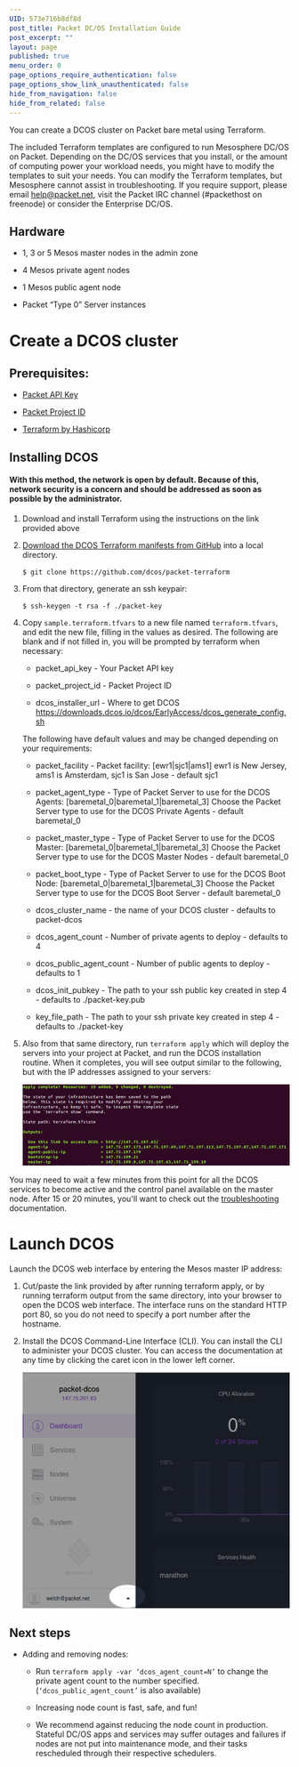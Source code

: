 ```yaml
---
UID: 573e716b8df8d
post_title: Packet DC/OS Installation Guide
post_excerpt: ""
layout: page
published: true
menu_order: 0
page_options_require_authentication: false
page_options_show_link_unauthenticated: false
hide_from_navigation: false
hide_from_related: false
---
```

You can create a DCOS cluster on Packet bare metal using Terraform.

The included Terraform templates are configured to run Mesosphere DC/OS on Packet. Depending on the DC/OS services that you install, or the amount of computing power your workload needs, you might have to modify the templates to suit your needs. You can modify the Terraform templates, but Mesosphere cannot assist in troubleshooting. If you require support, please email help@packet.net, visit the Packet IRC channel (#packethost on freenode) or consider the Enterprise DC/OS.

## Hardware

*   1, 3 or 5 Mesos master nodes in the admin zone

*   4 Mesos private agent nodes

*   1 Mesos public agent node

*   Packet “Type 0” Server instances

# Create a DCOS cluster

## Prerequisites:

*   [Packet API Key][1]

*   [Packet Project ID][2]

*   [Terraform by Hashicorp][3]

## Installing DCOS

#### With this method, the network is open by default. Because of this, network security is a concern and should be addressed as soon as possible by the administrator.

1.  Download and install Terraform using the instructions on the link provided above

2.  [Download the DCOS Terraform manifests from GitHub][4] into a local directory.
    
        $ git clone https://github.com/dcos/packet-terraform
        

3.  From that directory, generate an ssh keypair:
    
        $ ssh-keygen -t rsa -f ./packet-key
        

4.  Copy `sample.terraform.tfvars` to a new file named `terraform.tfvars`, and edit the new file, filling in the values as desired. The following are blank and if not filled in, you will be prompted by terraform when necessary:
    
    *   packet_api_key - Your Packet API key
    
    *   packet_project_id - Packet Project ID
    
    *   dcos_installer_url - Where to get DCOS https://downloads.dcos.io/dcos/EarlyAccess/dcos_generate_config.sh
    
    The following have default values and may be changed depending on your requirements:
    
    *   packet_facility - Packet facility: [ewr1|sjc1|ams1] ewr1 is New Jersey, ams1 is Amsterdam, sjc1 is San Jose - default sjc1
    
    *   packet_agent_type - Type of Packet Server to use for the DCOS Agents: [baremetal_0|baremetal_1|baremetal_3] Choose the Packet Server type to use for the DCOS Private Agents - default baremetal_0
    
    *   packet_master_type - Type of Packet Server to use for the DCOS Master: [baremetal_0|baremetal_1|baremetal_3] Choose the Packet Server type to use for the DCOS Master Nodes - default baremetal_0
    
    *   packet_boot_type - Type of Packet Server to use for the DCOS Boot Node: [baremetal_0|baremetal_1|baremetal_3] Choose the Packet Server type to use for the DCOS Boot Server - default baremetal_0
    
    *   dcos_cluster_name - the name of your DCOS cluster - defaults to packet-dcos
    
    *   dcos_agent_count - Number of private agents to deploy - defaults to 4
    
    *   dcos_public_agent_count - Number of public agents to deploy - defaults to 1
    
    *   dcos_init_pubkey - The path to your ssh public key created in step 4 - defaults to ./packet-key.pub
    
    *   key_file_path - The path to your ssh private key created in step 4 - defaults to ./packet-key

5.  Also from that same directory, run `terraform apply` which will deploy the servers into your project at Packet, and run the DCOS installation routine. When it completes, you will see output similar to the following, but with the IP addresses assigned to your servers:
    
    ![terraform apply output][5]

You may need to wait a few minutes from this point for all the DCOS services to become active and the control panel available on the master node. After 15 or 20 minutes, you'll want to check out the [troubleshooting][6] documentation.

# Launch DCOS

Launch the DCOS web interface by entering the Mesos master IP address:

1.  Cut/paste the link provided by after running terraform apply, or by running terraform output from the same directory, into your browser to open the DCOS web interface. The interface runs on the standard HTTP port 80, so you do not need to specify a port number after the hostname.

2.  Install the DCOS Command-Line Interface (CLI). You can install the CLI to administer your DCOS cluster. You can access the documentation at any time by clicking the caret icon in the lower left corner.
    
    ![dcos help link][7]

## Next steps

*   Adding and removing nodes:
    
    *   Run `terraform apply -var ‘dcos_agent_count=N’` to change the private agent count to the number specified. (`‘dcos_public_agent_count’` is also available)
    
    *   Increasing node count is fast, safe, and fun!
    
    *   We recommend against reducing the node count in production. Stateful DC/OS apps and services may suffer outages and failures if nodes are not put into maintenance mode, and their tasks rescheduled through their respective schedulers.

 [1]: https://www.packet.net/resources/kb/how-do-i-create-api-keys/
 [2]: https://www.packet.net/preview/kb/where-do-i-locate-my-packet-project-id/
 [3]: https://www.terraform.io/intro/getting-started/install.html
 [4]: https://github.com/dcos/packet-terraform
 [5]: /assets/images/packet_terraform_output.png
 [6]: ../../custom/troubleshooting/
 [7]: /assets/images/packet_help_link.png